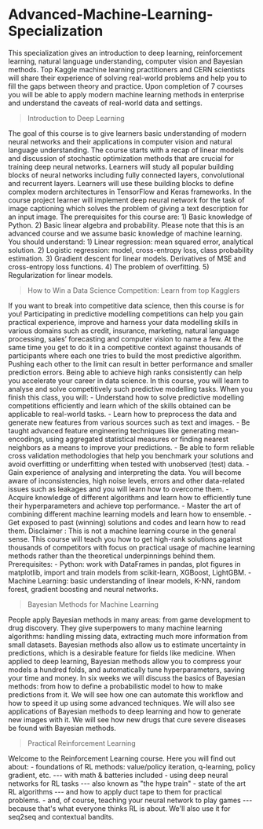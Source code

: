 # Advanced-Machine-Learning-Specialization

This specialization gives an introduction to deep learning, reinforcement learning, natural language understanding, computer vision and Bayesian methods. Top Kaggle machine learning practitioners and CERN scientists will share their experience of solving real-world problems and help you to fill the gaps between theory and practice. Upon completion of 7 courses you will be able to apply modern machine learning methods in enterprise and understand the caveats of real-world data and settings.

> Introduction to Deep Learning

The goal of this course is to give learners basic understanding of modern neural networks and their applications in computer vision and natural language understanding. The course starts with a recap of linear models and discussion of stochastic optimization methods that are crucial for training deep neural networks. Learners will study all popular building blocks of neural networks including fully connected layers, convolutional and recurrent layers. Learners will use these building blocks to define complex modern architectures in TensorFlow and Keras frameworks. In the course project learner will implement deep neural network for the task of image captioning which solves the problem of giving a text description for an input image. The prerequisites for this course are: 1) Basic knowledge of Python. 2) Basic linear algebra and probability. Please note that this is an advanced course and we assume basic knowledge of machine learning. You should understand: 1) Linear regression: mean squared error, analytical solution. 2) Logistic regression: model, cross-entropy loss, class probability estimation. 3) Gradient descent for linear models. Derivatives of MSE and cross-entropy loss functions. 4) The problem of overfitting. 5) Regularization for linear models.

> How to Win a Data Science Competition: Learn from top Kagglers

If you want to break into competitive data science, then this course is for you! Participating in predictive modelling competitions can help you gain practical experience, improve and harness your data modelling skills in various domains such as credit, insurance, marketing, natural language processing, sales’ forecasting and computer vision to name a few. At the same time you get to do it in a competitive context against thousands of participants where each one tries to build the most predictive algorithm. Pushing each other to the limit can result in better performance and smaller prediction errors. Being able to achieve high ranks consistently can help you accelerate your career in data science. In this course, you will learn to analyse and solve competitively such predictive modelling tasks. When you finish this class, you will: - Understand how to solve predictive modelling competitions efficiently and learn which of the skills obtained can be applicable to real-world tasks. - Learn how to preprocess the data and generate new features from various sources such as text and images. - Be taught advanced feature engineering techniques like generating mean-encodings, using aggregated statistical measures or finding nearest neighbors as a means to improve your predictions. - Be able to form reliable cross validation methodologies that help you benchmark your solutions and avoid overfitting or underfitting when tested with unobserved (test) data. - Gain experience of analysing and interpreting the data. You will become aware of inconsistencies, high noise levels, errors and other data-related issues such as leakages and you will learn how to overcome them. - Acquire knowledge of different algorithms and learn how to efficiently tune their hyperparameters and achieve top performance. - Master the art of combining different machine learning models and learn how to ensemble. - Get exposed to past (winning) solutions and codes and learn how to read them. Disclaimer : This is not a machine learning course in the general sense. This course will teach you how to get high-rank solutions against thousands of competitors with focus on practical usage of machine learning methods rather than the theoretical underpinnings behind them. Prerequisites: - Python: work with DataFrames in pandas, plot figures in matplotlib, import and train models from scikit-learn, XGBoost, LightGBM. - Machine Learning: basic understanding of linear models, K-NN, random forest, gradient boosting and neural networks.

> Bayesian Methods for Machine Learning

People apply Bayesian methods in many areas: from game development to drug discovery. They give superpowers to many machine learning algorithms: handling missing data, extracting much more information from small datasets. Bayesian methods also allow us to estimate uncertainty in predictions, which is a desirable feature for fields like medicine. When applied to deep learning, Bayesian methods allow you to compress your models a hundred folds, and automatically tune hyperparameters, saving your time and money. In six weeks we will discuss the basics of Bayesian methods: from how to define a probabilistic model to how to make predictions from it. We will see how one can automate this workflow and how to speed it up using some advanced techniques. We will also see applications of Bayesian methods to deep learning and how to generate new images with it. We will see how new drugs that cure severe diseases be found with Bayesian methods.

> Practical Reinforcement Learning

Welcome to the Reinforcement Learning course. Here you will find out about: - foundations of RL methods: value/policy iteration, q-learning, policy gradient, etc. --- with math & batteries included - using deep neural networks for RL tasks --- also known as "the hype train" - state of the art RL algorithms --- and how to apply duct tape to them for practical problems. - and, of course, teaching your neural network to play games --- because that's what everyone thinks RL is about. We'll also use it for seq2seq and contextual bandits.
